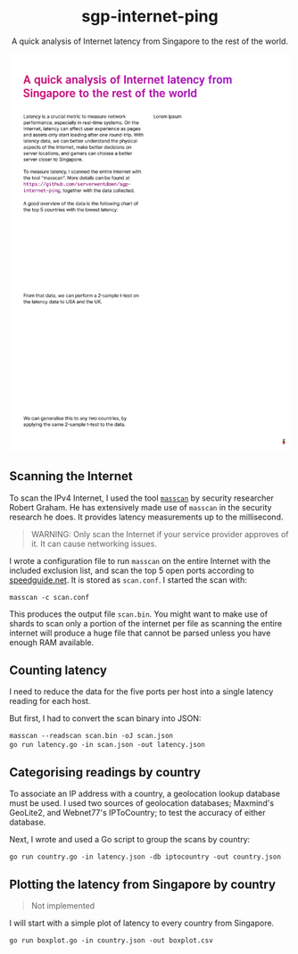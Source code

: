 
<h1 align="center">
    sgp-internet-ping
</h1>

<p align="center">
    A quick analysis of Internet latency from Singapore to the rest of the world.
</p>

<p align="center">
    <img src="poster.png" alt="poster">
</p>

## Scanning the Internet

To scan the IPv4 Internet, I used the tool [`masscan`](https://github.com/robertdavidgraham/masscan) by security researcher Robert Graham. He has extensively made use of `masscan` in the security research he does. It provides latency measurements up to the millisecond. 

> WARNING: Only scan the Internet if your service provider approves of it. It can cause networking issues.

I wrote a configuration file to run `masscan` on the entire Internet with the included exclusion list, and scan the top 5 open ports according to [speedguide.net](https://www.speedguide.net/ports_common.php). It is stored as `scan.conf`. I started the scan with: 

```
masscan -c scan.conf
```

This produces the output file `scan.bin`. You might want to make use of shards to scan only a portion of the internet per file as scanning the entire internet will produce a huge file that cannot be parsed unless you have enough RAM available. 

## Counting latency

I need to reduce the data for the five ports per host into a single latency reading for each host.

But first, I had to convert the scan binary into JSON:

```
masscan --readscan scan.bin -oJ scan.json
go run latency.go -in scan.json -out latency.json
```

## Categorising readings by country

To associate an IP address with a country, a geolocation lookup database must be used. I used two sources of geolocation databases; Maxmind's GeoLite2, and Webnet77's IPToCountry; to test the accuracy of either database. 

Next, I wrote and used a Go script to group the scans by country:

```
go run country.go -in latency.json -db iptocountry -out country.json
```

## Plotting the latency from Singapore by country

> Not implemented

I will start with a simple plot of latency to every country from Singapore. 

```
go run boxplot.go -in country.json -out boxplot.csv
```

## 
